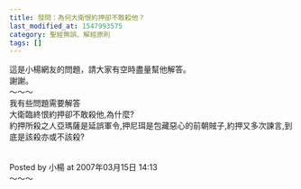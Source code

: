 ```yaml
---
title: 發問：為何大衛恨約押卻不敢殺他？
last_modified_at: 1547993575
category: 聖經無誤、解經原則
tags: []
---
```


<p>這是小楊網友的問題，請大家有空時盡量幫他解答。<br/>謝謝。<br/><!--more-->～～～<br/>我有些問題需要解答<br/>大衛臨終恨約押卻不敢殺他,為什麼?<br/>約押所殺之人亞瑪薩是延誤軍令,押尼珥是包藏惡心的前朝賊子,約押又多次諫言,到底是該殺亦或不該殺?<br/><br/><br/>Posted by 小楊 at 2007年03月15日 14:13 <br/>～～～<br/></p>
